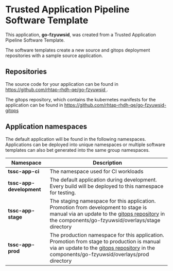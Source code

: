 # Trusted Application Pipeline Software Template

This application, **go-fzyuwsid**, was created from a Trusted Application Pipeline Software Template.

The software templates create a new source and gitops deployment repositories with a sample source application. 

## Repositories

The source code for your application can be found in [https://github.com/rhtap-rhdh-qe/go-fzyuwsid ](https://github.com/rhtap-rhdh-qe/go-fzyuwsid ).
 
The gitops repository, which contains the kubernetes manifests for the application can be found in 
[https://github.com/rhtap-rhdh-qe/go-fzyuwsid-gitops ](https://github.com/rhtap-rhdh-qe/go-fzyuwsid-gitops ) 

## Application namespaces 

The default application will be found in the following namespaces. Applications can be deployed into unique namespaces or multiple software templates can also bet generated into the same group namespaces.  

|  Namespace   |  Description   |  
| -------- | -------- |
| **tssc-app-ci** | The namespace used for CI workloads |
| **tssc-app-development** | The default application during development. Every build will be deployed to this namespace for testing. |
| **tssc-app-stage** | The staging namespace for this application. Promotion from development to stage is manual via an update to the [gitops repository](https://github.com/rhtap-rhdh-qe/go-fzyuwsid-gitops ) in the components/go-fzyuwsid/overlays/stage directory |
| **tssc-app-prod** | The production namespace for this application. Promotion from stage to production is manual via an update to the [gitops repository](https://github.com/rhtap-rhdh-qe/go-fzyuwsid-gitops ) in the components/go-fzyuwsid/overlays/prod directory |